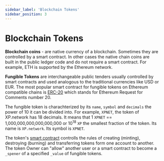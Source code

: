 ```yaml
---
sidebar_label: 'Blockchain Tokens'
sidebar_position: 3
---
```


# Blockchain Tokens

**Blockchain coins** - are native currency of a blockchain. Sometimes they are controlled by a smart contract. In other cases the native chain coins are built in the public ledger code and do not require a smart contract. For example, ETH is supported by the Ethereum network.

**Fungible Tokens** are interchangeable public tenders usually controlled by smart contracts and used analogous to the traditional currencies like USD or EUR. The most popular smart contract for fungible tokens on Ethereum compatible chains is [ERC-20](https://ethereum.org/en/developers/docs/standards/tokens/erc-20/) which stands for Ethereum Request for Comments  number 20.

The fungible token is charachterized by its `name`, `symbol` and `decimals` the power of 10 it can be divided into. For example, `XPNET`, the token of XP.network has 18 decimals. It means that 1 `XPNET` == 1,000,000,000,000,000,000 or 10<sup>18</sup> `XP` the smallest fraction of the token. Its name is `XP.network`. Its symbol is `XPNET`.

The token's [smart contract](https://bscscan.com/token/0x8cf8238abf7b933bf8bb5ea2c7e4be101c11de2a#readContract) controlls the rules of creating (minting), destroying (burning) and transferring tokens form one account to another. The token Owner can "allow" another user or a smart contract  to become a `_spener` of a specified `_value` of fungible tokens.
